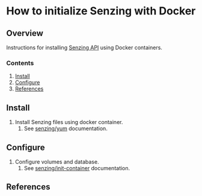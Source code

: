 # How to initialize Senzing with Docker

## Overview

Instructions for installing [Senzing API](../WHATIS/senzing-api.md)
using Docker containers.

### Contents

1. [Install](#install)
1. [Configure](#configure)
1. [References](#references)

## Install

1. Install Senzing files using docker container.
    1. See [senzing/yum](https://github.com/Senzing/docker-yum) documentation.

## Configure

1. Configure volumes and database.
    1. See [senzing/init-container](https://github.com/Senzing/docker-init-container) documentation.

## References
